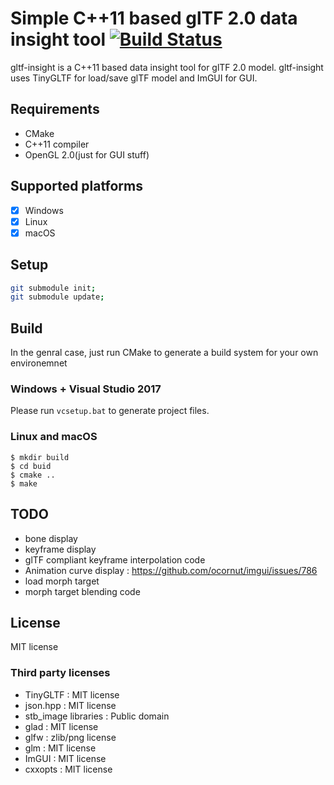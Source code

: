 # Simple C++11 based glTF 2.0 data insight tool [![Build Status](https://travis-ci.org/lighttransport/gltf-insight.svg?branch=devel)](https://travis-ci.org/lighttransport/gltf-insight)

gltf-insight is a C++11 based data insight tool for glTF 2.0 model.
gltf-insight uses TinyGLTF for load/save glTF model and ImGUI for GUI.

## Requirements

* CMake
* C++11 compiler
* OpenGL 2.0(just for GUI stuff)

## Supported platforms

* [x] Windows
* [x] Linux
* [x] macOS

## Setup

```bash
git submodule init;
git submodule update;
```
## Build

In the genral case, just run CMake to generate a build system for your own environemnet

### Windows + Visual Studio 2017

Please run `vcsetup.bat` to generate project files.


### Linux and macOS

```
$ mkdir build
$ cd buid
$ cmake ..
$ make
```

## TODO

* bone display
* keyframe display
* glTF compliant keyframe interpolation code
* Animation curve display : https://github.com/ocornut/imgui/issues/786
* load morph target
* morph target blending code

## License

MIT license

### Third party licenses

* TinyGLTF : MIT license
* json.hpp : MIT license
* stb_image libraries : Public domain
* glad : MIT license
* glfw : zlib/png license
* glm : MIT license
* ImGUI : MIT license
* cxxopts : MIT license
